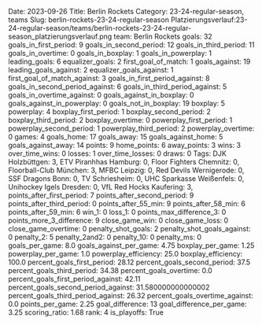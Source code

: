 Date: 2023-09-26
Title: Berlin Rockets
Category: 23-24-regular-season, teams
Slug: berlin-rockets-23-24-regular-season
Platzierungsverlauf:23-24-regular-season/teams/berlin-rockets-23-24-regular-season_platzierungsverlauf.png
team: Berlin Rockets
goals: 32
goals_in_first_period: 9
goals_in_second_period: 12
goals_in_third_period: 11
goals_in_overtime: 0
goals_in_boxplay: 1
goals_in_powerplay: 1
leading_goals: 6
equalizer_goals: 2
first_goal_of_match: 1
goals_against: 19
leading_goals_against: 2
equalizer_goals_against: 1
first_goal_of_match_against: 3
goals_in_first_period_against: 8
goals_in_second_period_against: 6
goals_in_third_period_against: 5
goals_in_overtime_against: 0
goals_against_in_boxplay: 0
goals_against_in_powerplay: 0
goals_not_in_boxplay: 19
boxplay: 5
powerplay: 4
boxplay_first_period: 1
boxplay_second_period: 2
boxplay_third_period: 2
boxplay_overtime: 0
powerplay_first_period: 1
powerplay_second_period: 1
powerplay_third_period: 2
powerplay_overtime: 0
games: 4
goals_home: 17
goals_away: 15
goals_against_home: 5
goals_against_away: 14
points: 9
home_points: 6
away_points: 3
wins: 3
over_time_wins: 0
losses: 1
over_time_losses: 0
draws: 0
Tags:  DJK Holzbüttgen: 3,  ETV Piranhhas Hamburg: 0,  Floor Fighters Chemnitz: 0,  Floorball-Club München: 3,  MFBC Leipzig: 0,  Red Devils Wernigerode: 0,  SSF Dragons Bonn: 0,  TV Schriesheim: 0,  UHC Sparkasse Weißenfels: 0,  Unihockey Igels Dresden: 0,  VfL Red Hocks Kaufering: 3,
points_after_first_period: 7
points_after_second_period: 9
points_after_third_period: 0
points_after_55_min: 9
points_after_58_min: 6
points_after_59_min: 6
win_1: 0
loss_1: 0
points_max_difference_3: 0
points_more_3_difference: 9
close_game_win: 0
close_game_loss: 0
close_game_overtime: 0
penalty_shot_goals: 2
penalty_shot_goals_against: 0
penalty_2: 5
penalty_2and2: 0
penalty_10: 0
penalty_ms: 0
goals_per_game: 8.0
goals_against_per_game: 4.75
boxplay_per_game: 1.25
powerplay_per_game: 1.0
powerplay_efficiency: 25.0
boxplay_efficiency: 100.0
percent_goals_first_period: 28.12
percent_goals_second_period: 37.5
percent_goals_third_period: 34.38
percent_goals_overtime: 0.0
percent_goals_first_period_against: 42.11
percent_goals_second_period_against: 31.580000000000002
percent_goals_third_period_against: 26.32
percent_goals_overtime_against: 0.0
points_per_game: 2.25
goal_difference: 13
goal_difference_per_game: 3.25
scoring_ratio: 1.68
rank: 4
is_playoffs: True
